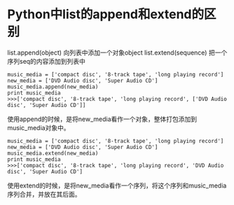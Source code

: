 # Python中list的append和extend的区别 #

list.append(object) 向列表中添加一个对象object
list.extend(sequence) 把一个序列seq的内容添加到列表中

	music_media = ['compact disc', '8-track tape', 'long playing record']
	new_media = ['DVD Audio disc', 'Super Audio CD']
	music_media.append(new_media)
	print music_media
	>>>['compact disc', '8-track tape', 'long playing record', ['DVD Audio disc', 'Super Audio CD']]

使用append的时候，是将new_media看作一个对象，整体打包添加到music_media对象中。

	music_media = ['compact disc', '8-track tape', 'long playing record']
	new_media = ['DVD Audio disc', 'Super Audio CD']
	music_media.extend(new_media)
	print music_media
	>>>['compact disc', '8-track tape', 'long playing record', 'DVD Audio disc', 'Super Audio CD']

使用extend的时候，是将new_media看作一个序列，将这个序列和music_media序列合并，并放在其后面。